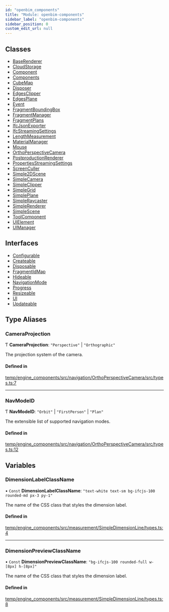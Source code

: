 ```yaml
---
id: "openbim_components"
title: "Module: openbim-components"
sidebar_label: "openbim-components"
sidebar_position: 0
custom_edit_url: null
---
```


## Classes

- [BaseRenderer](../classes/openbim_components.BaseRenderer.md)
- [CloudStorage](../classes/openbim_components.CloudStorage.md)
- [Component](../classes/openbim_components.Component.md)
- [Components](../classes/openbim_components.Components.md)
- [CubeMap](../classes/openbim_components.CubeMap.md)
- [Disposer](../classes/openbim_components.Disposer.md)
- [EdgesClipper](../classes/openbim_components.EdgesClipper.md)
- [EdgesPlane](../classes/openbim_components.EdgesPlane.md)
- [Event](../classes/openbim_components.Event.md)
- [FragmentBoundingBox](../classes/openbim_components.FragmentBoundingBox.md)
- [FragmentManager](../classes/openbim_components.FragmentManager.md)
- [FragmentPlans](../classes/openbim_components.FragmentPlans.md)
- [IfcJsonExporter](../classes/openbim_components.IfcJsonExporter.md)
- [IfcStreamingSettings](../classes/openbim_components.IfcStreamingSettings.md)
- [LengthMeasurement](../classes/openbim_components.LengthMeasurement.md)
- [MaterialManager](../classes/openbim_components.MaterialManager.md)
- [Mouse](../classes/openbim_components.Mouse.md)
- [OrthoPerspectiveCamera](../classes/openbim_components.OrthoPerspectiveCamera.md)
- [PostproductionRenderer](../classes/openbim_components.PostproductionRenderer.md)
- [PropertiesStreamingSettings](../classes/openbim_components.PropertiesStreamingSettings.md)
- [ScreenCuller](../classes/openbim_components.ScreenCuller.md)
- [Simple2DScene](../classes/openbim_components.Simple2DScene.md)
- [SimpleCamera](../classes/openbim_components.SimpleCamera.md)
- [SimpleClipper](../classes/openbim_components.SimpleClipper.md)
- [SimpleGrid](../classes/openbim_components.SimpleGrid.md)
- [SimplePlane](../classes/openbim_components.SimplePlane.md)
- [SimpleRaycaster](../classes/openbim_components.SimpleRaycaster.md)
- [SimpleRenderer](../classes/openbim_components.SimpleRenderer.md)
- [SimpleScene](../classes/openbim_components.SimpleScene.md)
- [ToolComponent](../classes/openbim_components.ToolComponent.md)
- [UIElement](../classes/openbim_components.UIElement.md)
- [UIManager](../classes/openbim_components.UIManager.md)

## Interfaces

- [Configurable](../interfaces/openbim_components.Configurable.md)
- [Createable](../interfaces/openbim_components.Createable.md)
- [Disposable](../interfaces/openbim_components.Disposable.md)
- [FragmentIdMap](../interfaces/openbim_components.FragmentIdMap.md)
- [Hideable](../interfaces/openbim_components.Hideable.md)
- [NavigationMode](../interfaces/openbim_components.NavigationMode.md)
- [Progress](../interfaces/openbim_components.Progress.md)
- [Resizeable](../interfaces/openbim_components.Resizeable.md)
- [UI](../interfaces/openbim_components.UI.md)
- [Updateable](../interfaces/openbim_components.Updateable.md)

## Type Aliases

### CameraProjection

Ƭ **CameraProjection**: ``"Perspective"`` \| ``"Orthographic"``

The projection system of the camera.

#### Defined in

[temp/engine_components/src/navigation/OrthoPerspectiveCamera/src/types.ts:7](https://github.com/ThatOpen/engine_components/blob/31b6f97/src/navigation/OrthoPerspectiveCamera/src/types.ts#L7)

___

### NavModeID

Ƭ **NavModeID**: ``"Orbit"`` \| ``"FirstPerson"`` \| ``"Plan"``

The extensible list of supported navigation modes.

#### Defined in

[temp/engine_components/src/navigation/OrthoPerspectiveCamera/src/types.ts:12](https://github.com/ThatOpen/engine_components/blob/31b6f97/src/navigation/OrthoPerspectiveCamera/src/types.ts#L12)

## Variables

### DimensionLabelClassName

• `Const` **DimensionLabelClassName**: ``"text-white text-sm bg-ifcjs-100 rounded-md px-3 py-1"``

The name of the CSS class that styles the dimension label.

#### Defined in

[temp/engine_components/src/measurement/SimpleDimensionLine/types.ts:4](https://github.com/ThatOpen/engine_components/blob/31b6f97/src/measurement/SimpleDimensionLine/types.ts#L4)

___

### DimensionPreviewClassName

• `Const` **DimensionPreviewClassName**: ``"bg-ifcjs-100 rounded-full w-[8px] h-[8px]"``

The name of the CSS class that styles the dimension label.

#### Defined in

[temp/engine_components/src/measurement/SimpleDimensionLine/types.ts:8](https://github.com/ThatOpen/engine_components/blob/31b6f97/src/measurement/SimpleDimensionLine/types.ts#L8)
